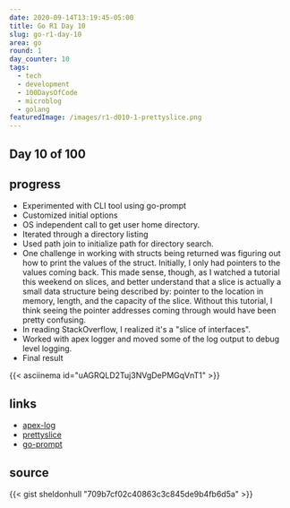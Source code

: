 ```yaml
---
date: 2020-09-14T13:19:45-05:00
title: Go R1 Day 10
slug: go-r1-day-10
area: go
round: 1
day_counter: 10
tags:
  - tech
  - development
  - 100DaysOfCode
  - microblog
  - golang
featuredImage: /images/r1-d010-1-prettyslice.png
---
```


## Day 10 of 100

## progress

- Experimented with CLI tool using go-prompt
- Customized initial options
- OS independent call to get user home directory.
- Iterated through a directory listing
- Used path join to initialize path for directory search.
- One challenge in working with structs being returned was figuring out how to print the values of the struct.
Initially, I only had pointers to the values coming back.
This made sense, though, as I watched a tutorial this weekend on slices, and better understand that a slice is actually a small data structure being described by: pointer to the location in memory, length, and the capacity of the slice.
Without this tutorial, I think seeing the pointer addresses coming through would have been pretty confusing.
- In reading StackOverflow, I realized it's a "slice of interfaces".
- Worked with apex logger and moved some of the log output to debug level logging.
- Final result

{{< asciinema id="uAGRQLD2Tuj3NVgDePMGqVnT1" >}}

## links

- [apex-log](https://github.com/apex/log)
- [prettyslice](https://github.com/inancgumus/prettyslice)
- [go-prompt](https://github.com/c-bata/go-prompt)

## source

{{< gist sheldonhull  "709b7cf02c40863c3c845de9b4fb6d5a" >}}
